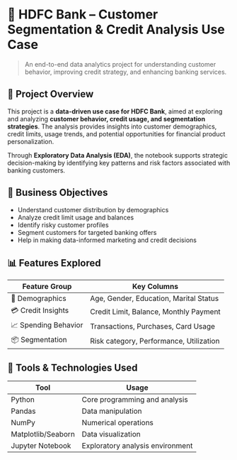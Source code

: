 
# 🏦 HDFC Bank – Customer Segmentation & Credit Analysis Use Case

> An end-to-end data analytics project for understanding customer behavior, improving credit strategy, and enhancing banking services.


## 📌 Project Overview

This project is a **data-driven use case for HDFC Bank**, aimed at exploring and analyzing **customer behavior, credit usage, and segmentation strategies**. The analysis provides insights into customer demographics, credit limits, usage trends, and potential opportunities for financial product personalization.

Through **Exploratory Data Analysis (EDA)**, the notebook supports strategic decision-making by identifying key patterns and risk factors associated with banking customers.



## 🎯 Business Objectives

- Understand customer distribution by demographics
- Analyze credit limit usage and balances
- Identify risky customer profiles
- Segment customers for targeted banking offers
- Help in making data-informed marketing and credit decisions



## 📊 Features Explored

| Feature Group        | Key Columns                                 |
|----------------------|---------------------------------------------|
| 👤 Demographics       | Age, Gender, Education, Marital Status       |
| 💳 Credit Insights    | Credit Limit, Balance, Monthly Payment      |
| 📈 Spending Behavior | Transactions, Purchases, Card Usage         |
| 📦 Segmentation       | Risk category, Performance, Utilization     |



## 🧰 Tools & Technologies Used

| Tool            | Usage                               |
|------------------|--------------------------------------|
| Python           | Core programming and analysis        |
| Pandas           | Data manipulation                    |
| NumPy            | Numerical operations                 |
| Matplotlib/Seaborn | Data visualization                |
| Jupyter Notebook | Exploratory analysis environment     |



